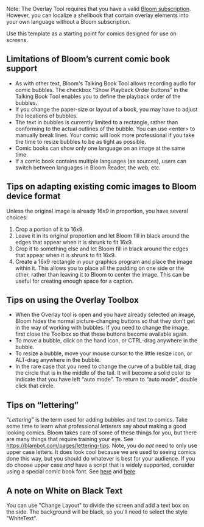 Note: The Overlay Tool requires that you have a valid <a href="" onclick="fetch('/bloom/api/common/showSettingsDialog?tab=subscription', {method:'POST'})">Bloom subscription</a>. However, you can localize a shellbook that contain overlay elements into your own language without a Bloom subscription.

Use this template as a starting point for comics designed for use on screens.

## Limitations of Bloom’s current comic book support

-   As with other text, Bloom's Talking Book Tool allows recording audio for comic bubbles. The checkbox "Show Playback Order buttons" in the Talking Book Tool enables you to define the playback order of the bubbles.
-   If you change the paper-size or layout of a book, you may have to adjust the locations of bubbles.
-   The text in bubbles is currently limited to a rectangle, rather than conforming to the actual outlines of the bubble. You can use &lt;enter&gt; to manually break lines. Your comic will look more professional if you take the time to resize bubbles to be as tight as possible.
-   Comic books can show only one language on an image at the same time.
-   If a comic book contains multiple languages (as sources), users can switch between languages in Bloom Reader, the web, etc.

## Tips on adapting existing comic images to Bloom device format

Unless the original image is already 16x9 in proportion, you have several choices:

1. Crop a portion of it to 16x9.
1. Leave it in its original proportion and let Bloom fill in black around the edges that appear when it is shrunk to fit 16x9.
1. Crop it to something else and let Bloom fill in black around the edges that appear when it is shrunk to fit 16x9.
1. Create a 16x9 rectangle in your graphics program and place the image within it. This allows you to place all the padding on one side or the other, rather than leaving it to Bloom to center the image. This can be useful for creating enough space for a caption.

## Tips on using the Overlay Toolbox

-   When the Overlay tool is open and you have already selected an image, Bloom hides the normal picture-changing buttons so that they don’t get in the way of working with bubbles. If you need to change the image, first close the Toolbox so that these buttons become available again.
-   To move a bubble, click on the hand icon, or CTRL-drag anywhere in the bubble.
-   To resize a bubble, move your mouse cursor to the little resize icon, or ALT-drag anywhere in the bubble.
-   In the rare case that you need to change the curve of a bubble tail, drag the circle that is in the middle of the tail. It will become a solid color to indicate that you have left “auto mode”. To return to “auto mode”, double click that circle.

## Tips on “lettering”

_“Lettering”_ is the term used for adding bubbles and text to comics. Take some time to learn what professional _letterers_ say about making a good looking comics. Bloom takes care of some of these things for you, but there are many things that require training your eye. See https://blambot.com/pages/lettering-tips. Note, you do _not_ need to only use upper case letters. It does look cool because we are used to seeing comics done this way, but you should do whatever is best for your audience. If you do choose upper case _and_ have a script that is widely supported, consider using a special comic book font. See [here](https://blambot.com/collections/all-fonts/dialogue) and [here](https://jasonthibault.com/comic-book-fonts/).

## A note on White on Black Text

You can use "Change Layout" to divide the screen and add a text box on the side. The background will be black, so you'll need to select the style "WhiteText".
